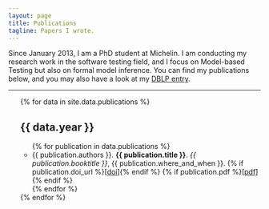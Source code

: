 ```yaml
---
layout: page
title: Publications
tagline: Papers I wrote.
---
```


Since January 2013, I am a PhD student at Michelin. I am conducting my research
work in the software testing field, and I focus on Model-based Testing but also
on formal model inference. You can find my publications below, and you may also
have a look at my [DBLP
entry](http://dblp.uni-trier.de/pers/hd/d/Durand:William.html).

---

<ul class="publications">
  {% for data in site.data.publications %}
  <h2 class="title">{{ data.year }}</h2>

  <ul class="publications-by-year {{ data.year }}">
    {% for publication in data.publications %}
    <li class="publication">
      {{ publication.authors }}. <strong>{{ publication.title }}</strong>. <em>{{ publication.booktitle }}</em>, {{ publication.where_and_when }}.
      {% if publication.doi_url %}[<a href="{{ publication.doi_url }}">doi</a>]{% endif %}
      {% if publication.pdf %}[<a href="/papers/{{ publication.pdf }}">pdf</a>]{% endif %}
    </li>
    {% endfor %}
  </ul>
  {% endfor %}
</ul>
